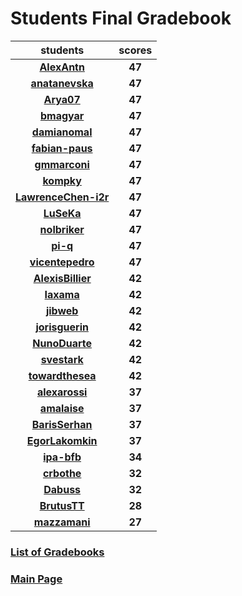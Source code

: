 # Students Final Gradebook

| students | scores |
| :---: | :---: |
| [**AlexAntn**](https://github.com/AlexAntn) | **47** |
| [**anatanevska**](https://github.com/anatanevska) | **47** |
| [**Arya07**](https://github.com/Arya07) | **47** |
| [**bmagyar**](https://github.com/bmagyar) | **47** |
| [**damianomal**](https://github.com/damianomal) | **47** |
| [**fabian-paus**](https://github.com/fabian-paus) | **47** |
| [**gmmarconi**](https://github.com/gmmarconi) | **47** |
| [**kompky**](https://github.com/kompky) | **47** |
| [**LawrenceChen-i2r**](https://github.com/LawrenceChen-i2r) | **47** |
| [**LuSeKa**](https://github.com/LuSeKa) | **47** |
| [**nolbriker**](https://github.com/nolbriker) | **47** |
| [**pi-q**](https://github.com/pi-q) | **47** |
| [**vicentepedro**](https://github.com/vicentepedro) | **47** |
| [**AlexisBillier**](https://github.com/AlexisBillier) | **42** |
| [**Iaxama**](https://github.com/Iaxama) | **42** |
| [**jibweb**](https://github.com/jibweb) | **42** |
| [**jorisguerin**](https://github.com/jorisguerin) | **42** |
| [**NunoDuarte**](https://github.com/NunoDuarte) | **42** |
| [**svestark**](https://github.com/svestark) | **42** |
| [**towardthesea**](https://github.com/towardthesea) | **42** |
| [**alexarossi**](https://github.com/alexarossi) | **37** |
| [**amalaise**](https://github.com/amalaise) | **37** |
| [**BarisSerhan**](https://github.com/BarisSerhan) | **37** |
| [**EgorLakomkin**](https://github.com/EgorLakomkin) | **37** |
| [**ipa-bfb**](https://github.com/ipa-bfb) | **34** |
| [**crbothe**](https://github.com/crbothe) | **32** |
| [**Dabuss**](https://github.com/Dabuss) | **32** |
| [**BrutusTT**](https://github.com/BrutusTT) | **28** |
| [**mazzamani**](https://github.com/mazzamani) | **27** |

### [List of Gradebooks](./gradebook.md)

### [Main Page](./README.md)
